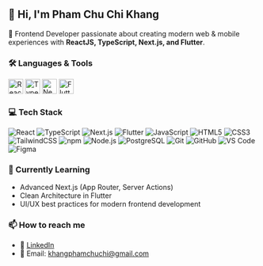 ## 👋 Hi, I'm Pham Chu Chi Khang

🚀 Frontend Developer passionate about creating modern web & mobile experiences with **ReactJS, TypeScript, Next.js, and Flutter**.


### 🛠️ Languages & Tools
<p>
  <img src="https://raw.githubusercontent.com/marwin1991/profile-technology-icons/refs/heads/main/icons/react.png" height="30" title="ReactJS"/>
  <img src="https://raw.githubusercontent.com/marwin1991/profile-technology-icons/refs/heads/main/icons/typescript.png" height="30" title="TypeScript"/>
  <img src="https://raw.githubusercontent.com/marwin1991/profile-technology-icons/refs/heads/main/icons/next_js.png" height="30" title="Next.js"/>
  <img src="https://raw.githubusercontent.com/marwin1991/profile-technology-icons/refs/heads/main/icons/flutter.png" height="30" title="Flutter"/>
</p>


### 💻 Tech Stack
![React](https://img.shields.io/badge/React-20232A?style=flat&logo=react&logoColor=61DAFB)
![TypeScript](https://img.shields.io/badge/TypeScript-3178C6?style=flat&logo=typescript&logoColor=white)
![Next.js](https://img.shields.io/badge/Next.js-000000?style=flat&logo=nextdotjs&logoColor=white)
![Flutter](https://img.shields.io/badge/Flutter-02569B?style=flat&logo=flutter&logoColor=white)
![JavaScript](https://img.shields.io/badge/JavaScript-F7DF1E?style=flat&logo=javascript&logoColor=black)
![HTML5](https://img.shields.io/badge/HTML5-E34F26?style=flat&logo=html5&logoColor=white)
![CSS3](https://img.shields.io/badge/CSS3-1572B6?style=flat&logo=css3&logoColor=white)
![TailwindCSS](https://img.shields.io/badge/TailwindCSS-06B6D4?style=flat&logo=tailwindcss&logoColor=white)
![npm](https://img.shields.io/badge/npm-CB3837?style=flat&logo=npm&logoColor=white)
![Node.js](https://img.shields.io/badge/Node.js-339933?style=flat&logo=node.js&logoColor=white)
![PostgreSQL](https://img.shields.io/badge/PostgreSQL-4169E1?style=flat&logo=postgresql&logoColor=white)
![Git](https://img.shields.io/badge/Git-F05032?style=flat&logo=git&logoColor=white)
![GitHub](https://img.shields.io/badge/GitHub-181717?style=flat&logo=github&logoColor=white)
![VS Code](https://img.shields.io/badge/VS%20Code-007ACC?style=flat&logo=visual-studio-code&logoColor=white)
![Figma](https://img.shields.io/badge/Figma-F24E1E?style=flat&logo=figma&logoColor=white)


### 🌱 Currently Learning
- Advanced Next.js (App Router, Server Actions)
- Clean Architecture in Flutter
- UI/UX best practices for modern frontend development


### 📫 How to reach me
- 💼 [LinkedIn](https://www.linkedin.com/in/khang-ph%E1%BA%A1m-329743352/)
- 📧 Email: khangphamchuchi@gmail.com
